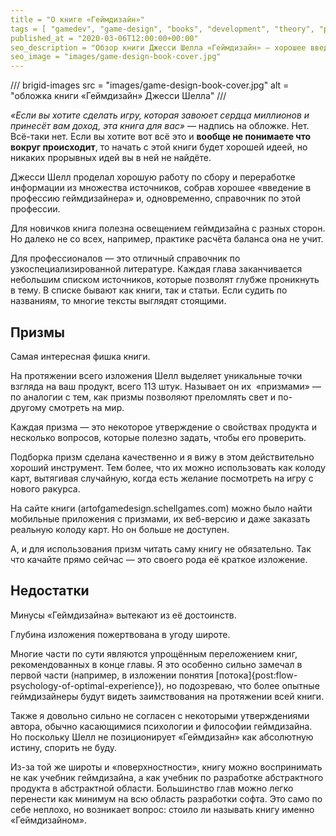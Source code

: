 ```yaml
---
title = "О книге «Геймдизайн»"
tags = [ "gamedev", "game-design", "books", "development", "theory", "professional-books"]
published_at = "2020-03-06T12:00:00+00:00"
seo_description = "Обзор книги Джесси Шелла «Геймдизайн» — хорошее введение в профессию."
seo_image = "images/game-design-book-cover.jpg"
---
```


/// brigid-images
src = "images/game-design-book-cover.jpg"
alt = "обложка книги «Геймдизайн» Джесси Шелла"
///

_«Если вы хотите сделать игру, которая завоюет сердца миллионов и принесёт вам доход, эта книга для вас»_ — надпись на обложке. Нет. Всё-таки нет. Если вы хотите вот всё это и **вообще не понимаете что вокруг происходит**, то начать с этой книги будет хорошей идеей, но никаких прорывных идей вы в ней не найдёте.

Джесси Шелл проделал хорошую работу по сбору и переработке информации из множества источников, собрав хорошее «введение в профессию геймдизайнера» и, одновременно, справочник по этой профессии.

Для новичков книга полезна освещением геймдизайна с разных сторон. Но далеко не со всех, например, практике расчёта баланса она не учит.

Для профессионалов — это отличный справочник по узкоспециализированной литературе. Каждая глава заканчивается небольшим списком источников, которые позволят глубже проникнуть в тему. В списке бывают как книги, так и статьи. Если судить по названиям, то многие тексты выглядят стоящими.

<!-- more -->

## Призмы

Самая интересная фишка книги.

На протяжении всего изложения Шелл выделяет уникальные точки взгляда на ваш продукт, всего 113 штук. Называет он их  «призмами» — по аналогии с тем, как призмы позволяют преломлять свет и по-другому смотреть на мир.

Каждая призма — это некоторое утверждение о свойствах продукта и несколько вопросов, которые полезно задать, чтобы его проверить.

Подборка призм сделана качественно и я вижу в этом действительно хороший инструмент. Тем более, что их можно использовать как колоду карт, вытягивая случайную, когда есть желание посмотреть на игру с нового ракурса.

На сайте книги (artofgamedesign.schellgames.com) можно было найти мобильные приложения с призмами, их веб-версию и даже заказать реальную колоду карт. Но он больше не доступен.

А, и для использования призм читать саму книгу не обязательно. Так что качайте прямо сейчас — это своего рода её краткое изложение.

## Недостатки

Минусы «Геймдизайна» вытекают из её достоинств.

Глубина изложения пожертвована в угоду широте.

Многие части по сути являются упрощённым переложением книг, рекомендованных в конце главы. Я это особенно сильно замечал в первой части (например, в изложении понятия [потока]{post:flow-psychology-of-optimal-experience}), но подозреваю, что более опытные геймдизайнеры будут видеть заимствования на протяжении всей книги.

Также я довольно сильно не согласен с некоторыми утверждениями автора, обычно касающимися психологии и философии геймдизайна. Но поскольку Шелл не позиционирует «Геймдизайн» как абсолютную истину, спорить не буду.

Из-за той же широты и «поверхностности», книгу можно воспринимать не как учебник геймдизайна, а как учебник по разработке абстрактного продукта в абстрактной области. Большинство глав можно легко перенести как минимум на всю область разработки софта. Это само по себе неплохо, но возникает вопрос: стоило ли называть книгу именно «Геймдизайном».
